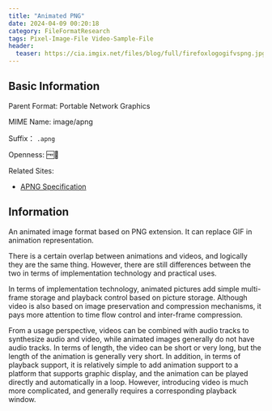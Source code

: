 ```yaml
---
title: "Animated PNG"
date: 2024-04-09 00:20:18
category: FileFormatResearch
tags: Pixel-Image-File Video-Sample-File
header:
  teaser: https://cia.imgix.net/files/blog/full/firefoxlogogifvspng.jpg
---
```


## Basic Information

Parent Format: Portable Network Graphics

MIME Name: image/apng

Suffix： `.apng`

Openness: 🆓📖

Related Sites:

* [APNG Specification](https://wiki.mozilla.org/APNG_Specification)

## Information

An animated image format based on PNG extension. It can replace GIF in animation representation.

There is a certain overlap between animations and videos, and logically they are the same thing. However, there are still differences between the two in terms of implementation technology and practical uses.

In terms of implementation technology, animated pictures add simple multi-frame storage and playback control based on picture storage. Although video is also based on image preservation and compression mechanisms, it pays more attention to time flow control and inter-frame compression.

From a usage perspective, videos can be combined with audio tracks to synthesize audio and video, while animated images generally do not have audio tracks. In terms of length, the video can be short or very long, but the length of the animation is generally very short. In addition, in terms of playback support, it is relatively simple to add animation support to a platform that supports graphic display, and the animation can be played directly and automatically in a loop. However, introducing video is much more complicated, and generally requires a corresponding playback window.
